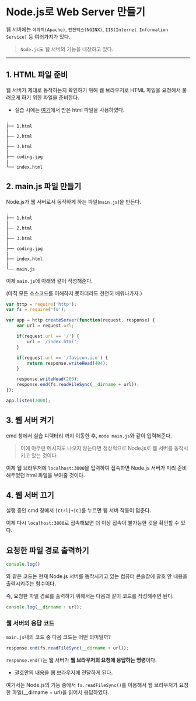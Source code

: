 # Node.js로 Web Server 만들기

웹 서버에는 `아파치(Apache)`, `엔진엑스(NGINX)`, `IIS(Internet Information Service)` 등 여러가지가 있다.
> `Node.js`도 웹 서버의 기능을 내장하고 있다.

---

## 1. HTML 파일 준비

웹 서버가 제대로 동작하는지 확인하기 위해 웹 브라우저로 HTML 파일을 요청해서 불러오게 하기 위한 파일을 준비한다.
- 실습 시에는 [여기](https://github.com/web-n/web1_html_internet)에서 받은 html 파일을 사용하였다.

```
.
├── 1.html
|
├── 2.html
|
├── 3.html
|
├── coding.jpg
| 
└── index.html
```

## 2. main.js 파일 만들기

Node.js가 웹 서버로서 동작하게 하는 파일(`main.js`)을 만든다.

```
.
├── 1.html
|
├── 2.html
|
├── 3.html
|
├── coding.jpg
| 
├── index.html
|
└── main.js
```

이제 `main.js`에 아래와 같이 작성해준다.

(아직 모든 소스코드를 이해하지 못하더라도 천천히 배워나가자.)

```javascript
var http = require('http');
var fs = require('fs');

var app = http.createServer(function(request, response) {
    var url = request.url;

    if(request.url == '/') {
        url = '/index.html';
    }

    if(request.url == '/favicon.ico') {
        return response.writeHead(404);
    }

    response.writeHead(200);
    response.end(fs.readHileSync(__dirname + url));
});

app.listen(3000);
```

## 3. 웹 서버 켜기

cmd 창에서 실습 디렉터리 까지 이동한 후, `node main.js`와 같이 입력해준다.
> 이에 아무런 메시지도 나오지 않는다면 정상적으로 Node.js로 웹 서버를 동작시키고 있는 것이다.

이제 웹 브라우저에 `localhost:3000`을 입력하여 접속하면 Node.js 서버가 미리 준비해두었던 html 파일을 보여줄 것이다.

## 4. 웹 서버 끄기

실행 중인 cmd 창에서 `[Ctrl]+[C]`를 누르면 웹 서버 작동이 멈춘다.

이제 다시 `localhost:3000`로 접속해보면 더 이상 접속이 불가능한 것을 확인할 수 있다.

## 요청한 파일 경로 출력하기

```javascript 
console.log()
```

와 같은 코드는 현재 Node.js 서버를 동작시키고 있는 컴퓨터 콘솔창에 괄호 안 내용을 출력시켜주는 함수이다.

즉, 요청한 파일 경로를 출력하기 위해서는 다음과 같이 코드를 작성해주면 된다.

```javascript
console.log(__dirname + url);
```

### 웹 서버의 응답 코드

`main.js`내의 코드 중 다음 코드는 어떤 의미일까?

```javascript
response.end(fs.readFileSync(__dirname + url));
```

`response.end()`는 웹 서버가 **웹 브라우저의 요청에 응답하는 명령**이다.
- 괄호안의 내용을 웹 브라우저에 전달하게 된다.

여기서는 Node.js의 기능 중에서 `fs.readFileSync()`를 이용해서 웹 브라우저가 요청한 파일(__dirname + url)을 읽어서 응답하였다.